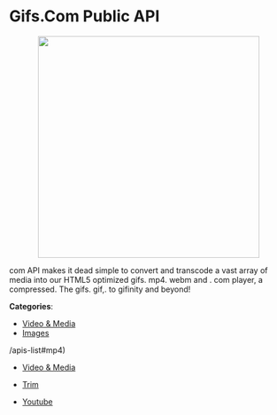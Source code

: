 # Gifs.Com Public API
<p align="center">
    <img width="400" src="https://raw.githubusercontent.com/apis-list/apis-list/apis/gifs-com-public-api/logo_256x256.png" />
</p>

com API makes it dead simple to convert and transcode a vast array of media into our HTML5 optimized gifs. mp4. webm and . com player, a compressed. The gifs. gif,. to gifinity and beyond!



**Categories**:
- [Video & Media](https://github.com/apis-list/apis-list#video-and-media)
- [Images](https://github.com/apis-list/apis-list#images)





/apis-list#mp4)

- [Video & Media](https://github/apis-list/apis-list#video-and-media)

- [Trim](https://github/apis-list/apis-list#trim)

- [Youtube](https://github/apis-list/apis-list#youtube)



